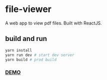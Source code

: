 # file-viewer

A web app to view pdf files. Built with ReactJS.

## build and run

```bash
yarn install
yarn run dev # start dev server
yarn build # prod build
```

### [DEMO](https://gallant-edison-ec0fcb.netlify.com)
